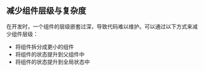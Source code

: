 
## 减少组件层级与复杂度

在开发时，一个组件的层级嵌套过深，导致代码难以维护。可以通过以下方式来减少组件层级：

* 将组件拆分成更小的组件
* 将组件的状态提升到父组件中
* 将组件的状态提升到全局状态中
